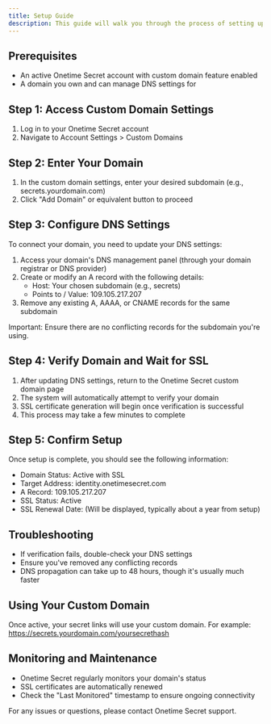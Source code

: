 ```yaml
---
title: Setup Guide
description: This guide will walk you through the process of setting up a custom domain for your Onetime Secret account.
---
```



## Prerequisites

- An active Onetime Secret account with custom domain feature enabled
- A domain you own and can manage DNS settings for

## Step 1: Access Custom Domain Settings

1. Log in to your Onetime Secret account
2. Navigate to Account Settings > Custom Domains

## Step 2: Enter Your Domain

1. In the custom domain settings, enter your desired subdomain (e.g., secrets.yourdomain.com)
2. Click "Add Domain" or equivalent button to proceed

## Step 3: Configure DNS Settings

To connect your domain, you need to update your DNS settings:

1. Access your domain's DNS management panel (through your domain registrar or DNS provider)
2. Create or modify an A record with the following details:
   - Host: Your chosen subdomain (e.g., secrets)
   - Points to / Value: 109.105.217.207
3. Remove any existing A, AAAA, or CNAME records for the same subdomain

Important: Ensure there are no conflicting records for the subdomain you're using.

## Step 4: Verify Domain and Wait for SSL

1. After updating DNS settings, return to the Onetime Secret custom domain page
2. The system will automatically attempt to verify your domain
3. SSL certificate generation will begin once verification is successful
4. This process may take a few minutes to complete

## Step 5: Confirm Setup

Once setup is complete, you should see the following information:

- Domain Status: Active with SSL
- Target Address: identity.onetimesecret.com
- A Record: 109.105.217.207
- SSL Status: Active
- SSL Renewal Date: (Will be displayed, typically about a year from setup)

## Troubleshooting

- If verification fails, double-check your DNS settings
- Ensure you've removed any conflicting records
- DNS propagation can take up to 48 hours, though it's usually much faster

## Using Your Custom Domain

Once active, your secret links will use your custom domain. For example:
https://secrets.yourdomain.com/yoursecrethash

## Monitoring and Maintenance

- Onetime Secret regularly monitors your domain's status
- SSL certificates are automatically renewed
- Check the "Last Monitored" timestamp to ensure ongoing connectivity

For any issues or questions, please contact Onetime Secret support.


<!--
This guide provides a step-by-step process for setting up a custom domain, incorporating the details from both the provided text and the image. It covers the key points of DNS configuration, verification, and SSL setup, while also offering some troubleshooting tips and information on ongoing maintenance.

Remember to review and adjust any specific details to match your exact system setup and processes before publishing.
-->
